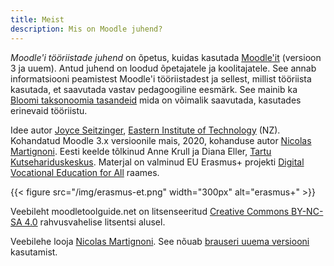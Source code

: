 ```yaml
---
title: Meist
description: Mis on Moodle juhend?
---
```


*Moodle'i tööriistade juhend* on õpetus, kuidas kasutada [Moodle'it](https://moodle.org/) (versioon 3 ja uuem). Antud juhend on loodud õpetajatele ja koolitajatele. See annab informatsiooni peamistest Moodle'i tööriistadest ja sellest, millist tööriista kasutada, et saavutada vastav pedagoogiline eesmärk. See mainib ka [Bloomi taksonoomia tasandeid](https://en.wikipedia.org/wiki/Bloom%27s_taxonomy) mida on võimalik saavutada, kasutades erinevaid tööriistu.

Idee autor [Joyce Seitzinger](https://twitter.com/catspyjamasnz), [Eastern Institute of Technology](https://www.eit.ac.nz/) (NZ). Kohandatud Moodle 3.x versioonile mais, 2020, kohanduse autor [Nicolas Martignoni](https://blog.martignoni.net/a-propos/). Eesti keelde tõlkinud Anne Krull ja Diana Eller, [Tartu Kutsehariduskeskus](https://khk.ee/). Materjal on valminud EU Erasmus+ projekti [Digital Vocational Education for All](https://www.digivet4all.com) raames.

{{< figure src="/img/erasmus-et.png" width="300px" alt="erasmus+" >}}

Veebileht moodletoolguide.net on litsenseeritud [Creative Commons BY-NC-SA 4.0](https://creativecommons.org/licenses/by-nc-sa/4.0/) rahvusvahelise litsentsi alusel.

Veebilehe looja [Nicolas Martignoni](https://blog.martignoni.net/a-propos/). See nõuab  [brauseri uuema versiooni](https://browsehappy.com/) kasutamist.
